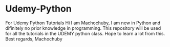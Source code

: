 # Udemy-Python
For Udemy Python Tutorials
Hi I am Machochuby, I am new in Python and difinitely no prior knowledge in programming.
This repository will be used for all the tutorials in the UDEMY python class.
Hope to learn a lot from this.
Best regards,
Machochuby
